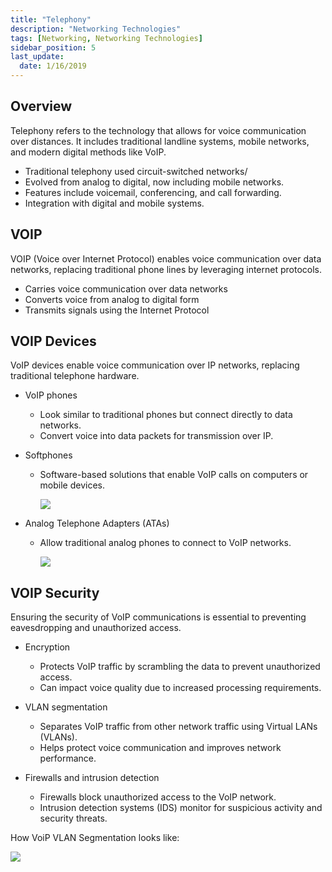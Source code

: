 ```yaml
---
title: "Telephony"
description: "Networking Technologies"
tags: [Networking, Networking Technologies]
sidebar_position: 5
last_update:
  date: 1/16/2019
---
```


## Overview

Telephony refers to the technology that allows for voice communication over distances. It includes traditional landline systems, mobile networks, and modern digital methods like VoIP.

- Traditional telephony used circuit-switched networks/
- Evolved from analog to digital, now including mobile networks.
- Features include voicemail, conferencing, and call forwarding.
- Integration with digital and mobile systems.

## VOIP

VOIP (Voice over Internet Protocol) enables voice communication over data networks, replacing traditional phone lines by leveraging internet protocols.

- Carries voice communication over data networks 
- Converts voice from analog to digital form
- Transmits signals using the Internet Protocol

## VOIP Devices

VoIP devices enable voice communication over IP networks, replacing traditional telephone hardware.

- VoIP phones

   - Look similar to traditional phones but connect directly to data networks.
   - Convert voice into data packets for transmission over IP.

- Softphones

   - Software-based solutions that enable VoIP calls on computers or mobile devices.

        <div class='img-center'>

        ![](/img/docs/voip-tech-voip-phone-vs-softphone.png)

        </div>

  
- Analog Telephone Adapters (ATAs)

   - Allow traditional analog phones to connect to VoIP networks.


        <div class='img-center'>

        ![](/img/docs/voip-tech-voip-analog-telephone-adapters.png)

        </div>


## VOIP Security

Ensuring the security of VoIP communications is essential to preventing eavesdropping and unauthorized access.

- Encryption

   - Protects VoIP traffic by scrambling the data to prevent unauthorized access.
   - Can impact voice quality due to increased processing requirements.

- VLAN segmentation

   - Separates VoIP traffic from other network traffic using Virtual LANs (VLANs).
   - Helps protect voice communication and improves network performance.

- Firewalls and intrusion detection

   - Firewalls block unauthorized access to the VoIP network.
   - Intrusion detection systems (IDS) monitor for suspicious activity and security threats.


How VoiP VLAN Segmentation looks like: 

![](/img/docs/voip-tech-security.png)

